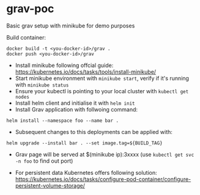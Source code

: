 # grav-poc
Basic grav setup with minikube for demo purposes

Build container:
```
docker build -t <you-docker-id>/grav .
docker push <you-docker-id>/grav
```

* Install minikube following offcial guide: https://kubernetes.io/docs/tasks/tools/install-minikube/
* Start minikube environment with `minikube start`, verify if it's running with `minikube status`
* Ensure your kubectl is pointing to your local cluster with `kubectl get nodes`
* Install helm client and initialise it with `helm init`
* Install Grav application with follwoing command:
```
helm install --namespace foo --name bar .
```

* Subsequent changes to this deployments can be applied with:
```
helm upgrade --install bar . --set image.tag=${BUILD_TAG}
```

* Grav page will be served at $(minikube ip):3xxxx (use `kubectl get svc -n foo` to find out port)

* For persistent data Kubernetes offers following solution: https://kubernetes.io/docs/tasks/configure-pod-container/configure-persistent-volume-storage/
